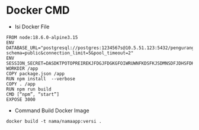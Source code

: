 # Docker CMD
- Isi Docker File
```
FROM node:18.6.0-alpine3.15
ENV DATABASE_URL="postgresql://postgres:1234567s@10.5.51.123:5432/pengurangandb?schema=public&connection_limit=5&pool_timeout=2"
ENV SESSION_SECRET=DASDKTPOTOPREIREKJFDGJFDGKGFOIWRUWNFKDSFKJSDMNSDFJDHSFDKSFHRI98
WORKDIR /app
COPY package.json /app
RUN npm install  --verbose
COPY . /app
RUN npm run build
CMD [“npm”, “start”]
EXPOSE 3000
```

- Command Build Docker Image
```
docker build -t nama/namaapp:versi .
```
